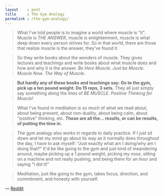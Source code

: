 ```yaml
---
layout    : post
title     : The Gym Analogy
permalink : /the-gym-analogy/
---
```


> What I've told people is to imagine a world where muscle is "it". Muscle is
> *THE ANSWER*, muscle is enlightenment, muscle is what deep down every person
> strives for. So in that world, there are those that realize muscle is the
> answer, they've found it.

> So they write books about the wonders of muscle. They gives lectures and
> teachings and write books about what muscle does and how and why it is the
> answer. *Be Here Muscle*. *Just be Muscle*. *Muscle Now*. *The Way of Muscle*.

> __But hardly any of these books and teachings say: Go to the gym, pick up a ten
> pound weight. Do 15 reps, 3 sets.__ They all just simply say something along the
> lines of *BE MUSCLE*. *Positive Thinking for Muscle!*

> What I've found in meditation is so much of what we read about, about being
> present, about non-duality, about being calm, about "positive" thinking, etc.
> __Those are all the... results, or can be results, of putting the time in.__

> The gym analogy also works in regards to daily practice. If I just sit down
> and let my mind go about its way as it normally does throughout the day, I
> have to ask myself: "Just exactly what am I doing/why am I doing that?" It'd be
> like going to the gym and just kind of meandering around, maybe picking up a 1
> pound weight, picking my nose, sitting on a machine and not really pushing,
> and being there for an hour and saying "I did it!"

> Meditation, just like going to the gym, takes focus, direction, and
> commitment, and honesty with yourself.

&mdash; [Reddit](https://www.reddit.com/r/Meditation/comments/99mtd0/how_do_you_maintain_the_effects_after_meditating/e4p5vbj/)
